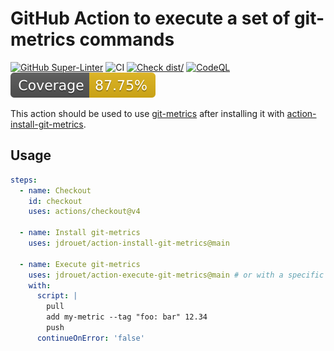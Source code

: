 # GitHub Action to execute a set of git-metrics commands

[![GitHub Super-Linter](https://github.com/jdrouet/action-execute-git-metrics/actions/workflows/linter.yml/badge.svg)](https://github.com/super-linter/super-linter)
![CI](https://github.com/jdrouet/action-execute-git-metrics/actions/workflows/ci.yml/badge.svg)
[![Check dist/](https://github.com/jdrouet/action-execute-git-metrics/actions/workflows/check-dist.yml/badge.svg)](https://github.com/jdrouet/action-execute-git-metrics/actions/workflows/check-dist.yml)
[![CodeQL](https://github.com/jdrouet/action-execute-git-metrics/actions/workflows/codeql-analysis.yml/badge.svg)](https://github.com/jdrouet/action-execute-git-metrics/actions/workflows/codeql-analysis.yml)
[![Coverage](./badges/coverage.svg)](./badges/coverage.svg)

This action should be used to use
[git-metrics](https://github.com/jdrouet/git-metrics) after installing it with
[action-install-git-metrics](https://github.com/jdrouet/action-install-git-metrics).

## Usage

```yaml
steps:
  - name: Checkout
    id: checkout
    uses: actions/checkout@v4

  - name: Install git-metrics
    uses: jdrouet/action-install-git-metrics@main

  - name: Execute git-metrics
    uses: jdrouet/action-execute-git-metrics@main # or with a specific version
    with:
      script: |
        pull
        add my-metric --tag "foo: bar" 12.34
        push
      continueOnError: 'false'
```
